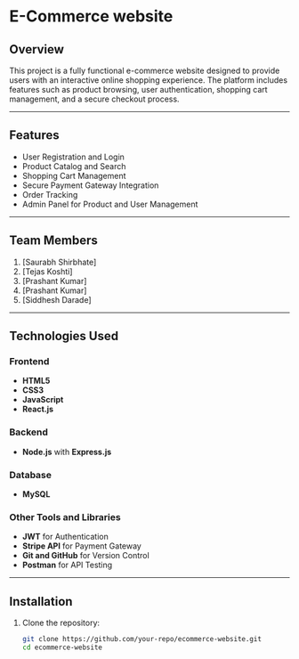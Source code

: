 # E-Commerce website

## Overview
This project is a fully functional e-commerce website designed to provide users with an interactive online shopping experience. The platform includes features such as product browsing, user authentication, shopping cart management, and a secure checkout process.

---

## Features
- User Registration and Login
- Product Catalog and Search
- Shopping Cart Management
- Secure Payment Gateway Integration
- Order Tracking
- Admin Panel for Product and User Management

---

## Team Members
1. [Saurabh Shirbhate] 
2. [Tejas Koshti]  
3. [Prashant Kumar]   
4. [Prashant Kumar]
5. [Siddhesh Darade] 

---

## Technologies Used
### Frontend
- **HTML5**
- **CSS3**
- **JavaScript**
- **React.js**

### Backend
- **Node.js** with **Express.js**

### Database
- **MySQL**

### Other Tools and Libraries
- **JWT** for Authentication
- **Stripe API** for Payment Gateway
- **Git and GitHub** for Version Control
- **Postman** for API Testing

---

## Installation
1. Clone the repository:  
   ```bash
   git clone https://github.com/your-repo/ecommerce-website.git
   cd ecommerce-website

